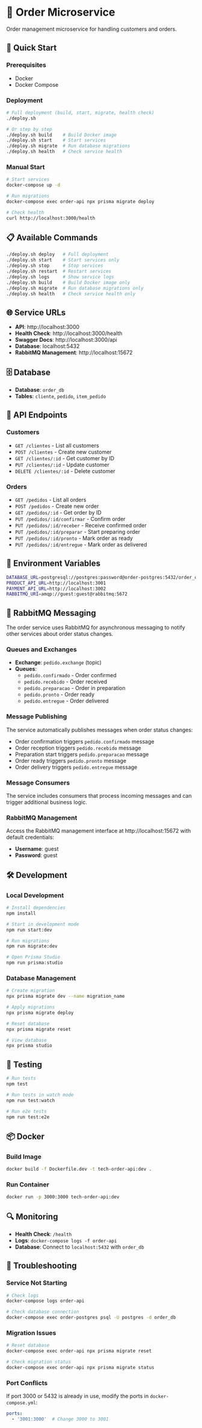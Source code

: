 # 🛒 Order Microservice

Order management microservice for handling customers and orders.

## 🚀 Quick Start

### Prerequisites
- Docker
- Docker Compose

### Deployment
```bash
# Full deployment (build, start, migrate, health check)
./deploy.sh

# Or step by step
./deploy.sh build    # Build Docker image
./deploy.sh start    # Start services
./deploy.sh migrate  # Run database migrations
./deploy.sh health   # Check service health
```

### Manual Start
```bash
# Start services
docker-compose up -d

# Run migrations
docker-compose exec order-api npx prisma migrate deploy

# Check health
curl http://localhost:3000/health
```

## 📋 Available Commands

```bash
./deploy.sh deploy   # Full deployment
./deploy.sh start    # Start services only
./deploy.sh stop     # Stop services
./deploy.sh restart  # Restart services
./deploy.sh logs     # Show service logs
./deploy.sh build    # Build Docker image only
./deploy.sh migrate  # Run database migrations only
./deploy.sh health   # Check service health only
```

## 🌐 Service URLs

- **API**: http://localhost:3000
- **Health Check**: http://localhost:3000/health
- **Swagger Docs**: http://localhost:3000/api
- **Database**: localhost:5432
- **RabbitMQ Management**: http://localhost:15672

## 🗄️ Database

- **Database**: `order_db`
- **Tables**: `cliente`, `pedido`, `item_pedido`

## 📡 API Endpoints

### Customers
- `GET /clientes` - List all customers
- `POST /clientes` - Create new customer
- `GET /clientes/:id` - Get customer by ID
- `PUT /clientes/:id` - Update customer
- `DELETE /clientes/:id` - Delete customer

### Orders
- `GET /pedidos` - List all orders
- `POST /pedidos` - Create new order
- `GET /pedidos/:id` - Get order by ID
- `PUT /pedidos/:id/confirmar` - Confirm order
- `PUT /pedidos/:id/receber` - Receive confirmed order
- `PUT /pedidos/:id/preparar` - Start preparing order
- `PUT /pedidos/:id/pronto` - Mark order as ready
- `PUT /pedidos/:id/entregue` - Mark order as delivered

## 🔧 Environment Variables

```bash
DATABASE_URL=postgresql://postgres:password@order-postgres:5432/order_db
PRODUCT_API_URL=http://localhost:3001
PAYMENT_API_URL=http://localhost:3002
RABBITMQ_URI=amqp://guest:guest@rabbitmq:5672
```

## 🐰 RabbitMQ Messaging

The order service uses RabbitMQ for asynchronous messaging to notify other services about order status changes.

### Queues and Exchanges
- **Exchange**: `pedido.exchange` (topic)
- **Queues**:
  - `pedido.confirmado` - Order confirmed
  - `pedido.recebido` - Order received
  - `pedido.preparacao` - Order in preparation
  - `pedido.pronto` - Order ready
  - `pedido.entregue` - Order delivered

### Message Publishing
The service automatically publishes messages when order status changes:
- Order confirmation triggers `pedido.confirmado` message
- Order reception triggers `pedido.recebido` message
- Preparation start triggers `pedido.preparacao` message
- Order ready triggers `pedido.pronto` message
- Order delivery triggers `pedido.entregue` message

### Message Consumers
The service includes consumers that process incoming messages and can trigger additional business logic.

### RabbitMQ Management
Access the RabbitMQ management interface at http://localhost:15672 with default credentials:
- **Username**: guest
- **Password**: guest

## 🛠️ Development

### Local Development
```bash
# Install dependencies
npm install

# Start in development mode
npm run start:dev

# Run migrations
npm run migrate:dev

# Open Prisma Studio
npm run prisma:studio
```

### Database Management
```bash
# Create migration
npx prisma migrate dev --name migration_name

# Apply migrations
npx prisma migrate deploy

# Reset database
npx prisma migrate reset

# View database
npx prisma studio
```

## 🧪 Testing

```bash
# Run tests
npm test

# Run tests in watch mode
npm run test:watch

# Run e2e tests
npm run test:e2e
```

## 📦 Docker

### Build Image
```bash
docker build -f Dockerfile.dev -t tech-order-api:dev .
```

### Run Container
```bash
docker run -p 3000:3000 tech-order-api:dev
```

## 🔍 Monitoring

- **Health Check**: `/health`
- **Logs**: `docker-compose logs -f order-api`
- **Database**: Connect to `localhost:5432` with `order_db`

## 🚨 Troubleshooting

### Service Not Starting
```bash
# Check logs
docker-compose logs order-api

# Check database connection
docker-compose exec order-postgres psql -U postgres -d order_db
```

### Migration Issues
```bash
# Reset database
docker-compose exec order-api npx prisma migrate reset

# Check migration status
docker-compose exec order-api npx prisma migrate status
```

### Port Conflicts
If port 3000 or 5432 is already in use, modify the ports in `docker-compose.yml`:
```yaml
ports:
  - '3001:3000'  # Change 3000 to 3001
``` 